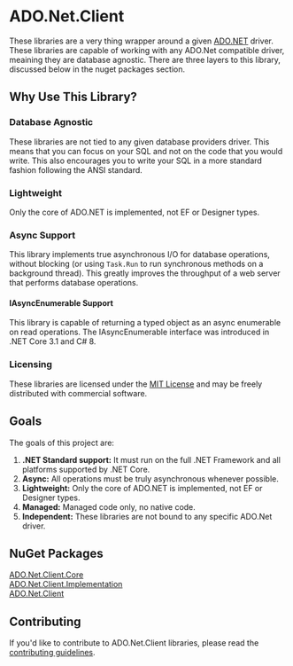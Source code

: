 # ADO.Net.Client
These libraries are a very thing wrapper around a given [ADO.NET](https://msdn.microsoft.com/en-us/library/e80y5yhx.aspx) driver.
These libraries are capable of working with any ADO.Net compatible driver, meaining they are database agnostic.  There are three layers to this library, discussed below in the nuget packages section. 

## Why Use This Library?

### Database Agnostic

These libraries are not tied to any given database providers driver.  This means that you can focus on 
your SQL and not on the code that you would write.  This also encourages you to write your SQL
in a more standard fashion following the ANSI standard.

### Lightweight

Only the core of ADO.NET is implemented, not EF or Designer types.

### Async Support

This library implements true asynchronous I/O for database operations, without blocking
(or using `Task.Run` to run synchronous methods on a background thread). This greatly
improves the throughput of a web server that performs database operations.

#### IAsyncEnumerable Support

This library is capable of returning a typed object as an async enumerable on read operations.  The IAsyncEnumerable interface was introduced
in .NET Core 3.1 and C# 8.

### Licensing

These libraries are licensed under the [MIT License](LICENSE) and may be freely distributed with commercial software.

## Goals

The goals of this project are:

1. **.NET Standard support:** It must run on the full .NET Framework and all platforms supported by .NET Core.
2. **Async:** All operations must be truly asynchronous whenever possible.
4. **Lightweight:** Only the core of ADO.NET is implemented, not EF or Designer types.
5. **Managed:** Managed code only, no native code.
6. **Independent:** These libraries are not bound to any specific ADO.Net driver.

## NuGet Packages

[ADO.Net.Client.Core](https://www.nuget.org/packages/ADO.Net.Client.Core/)  
[ADO.Net.Client.Implementation](https://www.nuget.org/packages/ADO.Net.Client.Implementation/)  
[ADO.Net.Client](https://www.nuget.org/packages/ADO.Net.Client/)

## Contributing

If you'd like to contribute to ADO.Net.Client libraries, please read the [contributing guidelines](CONTRIBUTING).